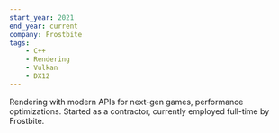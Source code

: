 ```yaml
---
start_year: 2021
end_year: current
company: Frostbite
tags:
    - C++
    - Rendering
    - Vulkan
    - DX12
---
```


Rendering with modern APIs for next-gen games, performance optimizations. Started as a contractor, currently employed full-time by Frostbite.
